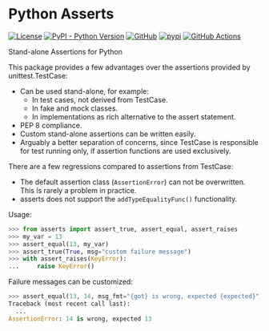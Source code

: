 # Python Asserts

[![License](https://img.shields.io/pypi/l/asserts.svg)](https://pypi.python.org/pypi/asserts/)
[![PyPI - Python Version](https://img.shields.io/pypi/pyversions/asserts)](https://pypi.python.org/pypi/asserts/)
[![GitHub](https://img.shields.io/github/release/srittau/python-asserts/all.svg)](https://github.com/srittau/python-asserts/releases/)
[![pypi](https://img.shields.io/pypi/v/asserts.svg)](https://pypi.python.org/pypi/asserts/)
[![GitHub Actions](https://img.shields.io/github/actions/workflow/status/srittau/python-asserts/test-and-lint.yml)](https://github.com/srittau/python-asserts/actions/workflows/test-and-lint.yml)

Stand-alone Assertions for Python

This package provides a few advantages over the assertions provided by
unittest.TestCase:

- Can be used stand-alone, for example:
  - In test cases, not derived from TestCase.
  - In fake and mock classes.
  - In implementations as rich alternative to the assert statement.
- PEP 8 compliance.
- Custom stand-alone assertions can be written easily.
- Arguably a better separation of concerns, since TestCase is responsible
  for test running only, if assertion functions are used exclusively.

There are a few regressions compared to assertions from TestCase:

- The default assertion class (`AssertionError`) can not be overwritten. This
  is rarely a problem in practice.
- asserts does not support the `addTypeEqualityFunc()` functionality.

Usage:

```python
>>> from asserts import assert_true, assert_equal, assert_raises
>>> my_var = 13
>>> assert_equal(13, my_var)
>>> assert_true(True, msg="custom failure message")
>>> with assert_raises(KeyError):
...     raise KeyError()
```

Failure messages can be customized:

```python
>>> assert_equal(13, 14, msg_fmt="{got} is wrong, expected {expected}")
Traceback (most recent call last):
  ...
AssertionError: 14 is wrong, expected 13
```
